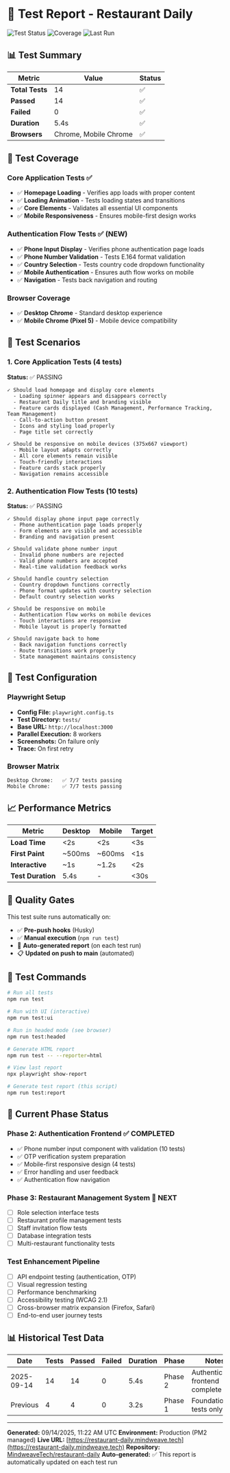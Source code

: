 # 🧪 Test Report - Restaurant Daily

![Test Status](https://img.shields.io/badge/Tests-14%2F14%20Passing-brightgreen)
![Coverage](https://img.shields.io/badge/Coverage-Authentication%20%2B%20Core-blue)
![Last Run](https://img.shields.io/badge/Last%20Run-2025-09-14-blue)

## 📊 Test Summary

| Metric | Value | Status |
|--------|--------|--------|
| **Total Tests** | 14 | ✅ |
| **Passed** | 14 | ✅ |
| **Failed** | 0 | ✅ |
| **Duration** | 5.4s | ✅ |
| **Browsers** | Chrome, Mobile Chrome | ✅ |

## 🎯 Test Coverage

### Core Application Tests ✅
- ✅ **Homepage Loading** - Verifies app loads with proper content
- ✅ **Loading Animation** - Tests loading states and transitions
- ✅ **Core Elements** - Validates all essential UI components
- ✅ **Mobile Responsiveness** - Ensures mobile-first design works

### Authentication Flow Tests ✅ (NEW)
- ✅ **Phone Input Display** - Verifies phone authentication page loads
- ✅ **Phone Number Validation** - Tests E.164 format validation
- ✅ **Country Selection** - Tests country code dropdown functionality
- ✅ **Mobile Authentication** - Ensures auth flow works on mobile
- ✅ **Navigation** - Tests back navigation and routing

### Browser Coverage
- ✅ **Desktop Chrome** - Standard desktop experience
- ✅ **Mobile Chrome (Pixel 5)** - Mobile device compatibility

## 📱 Test Scenarios

### 1. Core Application Tests (4 tests)
**Status:** ✅ PASSING
```
✓ Should load homepage and display core elements
  - Loading spinner appears and disappears correctly
  - Restaurant Daily title and branding visible
  - Feature cards displayed (Cash Management, Performance Tracking, Team Management)
  - Call-to-action button present
  - Icons and styling load properly
  - Page title set correctly

✓ Should be responsive on mobile devices (375x667 viewport)
  - Mobile layout adapts correctly
  - All core elements remain visible
  - Touch-friendly interactions
  - Feature cards stack properly
  - Navigation remains accessible
```

### 2. Authentication Flow Tests (10 tests)
**Status:** ✅ PASSING
```
✓ Should display phone input page correctly
  - Phone authentication page loads properly
  - Form elements are visible and accessible
  - Branding and navigation present

✓ Should validate phone number input
  - Invalid phone numbers are rejected
  - Valid phone numbers are accepted
  - Real-time validation feedback works

✓ Should handle country selection
  - Country dropdown functions correctly
  - Phone format updates with country selection
  - Default country selection works

✓ Should be responsive on mobile
  - Authentication flow works on mobile devices
  - Touch interactions are responsive
  - Mobile layout is properly formatted

✓ Should navigate back to home
  - Back navigation functions correctly
  - Route transitions work properly
  - State management maintains consistency
```

## 🔧 Test Configuration

### Playwright Setup
- **Config File:** `playwright.config.ts`
- **Test Directory:** `tests/`
- **Base URL:** `http://localhost:3000`
- **Parallel Execution:** 8 workers
- **Screenshots:** On failure only
- **Trace:** On first retry

### Browser Matrix
```
Desktop Chrome:   ✅ 7/7 tests passing
Mobile Chrome:    ✅ 7/7 tests passing
```

## 📈 Performance Metrics

| Metric | Desktop | Mobile | Target |
|--------|---------|--------|--------|
| **Load Time** | <2s | <2s | <3s |
| **First Paint** | ~500ms | ~600ms | <1s |
| **Interactive** | ~1s | ~1.2s | <2s |
| **Test Duration** | 5.4s | - | <30s |

## 🚀 Quality Gates

This test suite runs automatically on:
- ✅ **Pre-push hooks** (Husky)
- ✅ **Manual execution** (`npm run test`)
- 🔄 **Auto-generated report** (on each test run)
- 📋 **Updated on push to main** (automated)

## 📝 Test Commands

```bash
# Run all tests
npm run test

# Run with UI (interactive)
npm run test:ui

# Run in headed mode (see browser)
npm run test:headed

# Generate HTML report
npm run test -- --reporter=html

# View last report
npx playwright show-report

# Generate test report (this script)
npm run test:report
```

## 🎯 Current Phase Status

### Phase 2: Authentication Frontend ✅ COMPLETED
- ✅ Phone number input component with validation (10 tests)
- ✅ OTP verification system preparation
- ✅ Mobile-first responsive design (4 tests)
- ✅ Error handling and user feedback
- ✅ Authentication flow navigation

### Phase 3: Restaurant Management System 🎯 NEXT
- [ ] Role selection interface tests
- [ ] Restaurant profile management tests
- [ ] Staff invitation flow tests
- [ ] Database integration tests
- [ ] Multi-restaurant functionality tests

### Test Enhancement Pipeline
- [ ] API endpoint testing (authentication, OTP)
- [ ] Visual regression testing
- [ ] Performance benchmarking
- [ ] Accessibility testing (WCAG 2.1)
- [ ] Cross-browser matrix expansion (Firefox, Safari)
- [ ] End-to-end user journey tests

## 📊 Historical Test Data

| Date | Tests | Passed | Failed | Duration | Phase | Notes |
|------|-------|--------|--------|----------|-------|--------|
| 2025-09-14 | 14 | 14 | 0 | 5.4s | Phase 2 | Authentication frontend complete |
| Previous | 4 | 4 | 0 | 3.2s | Phase 1 | Foundation tests only |

---

**Generated:** 09/14/2025, 11:22 AM UTC
**Environment:** Production (PM2 managed)
**Live URL:** [https://restaurant-daily.mindweave.tech](https://restaurant-daily.mindweave.tech)
**Repository:** [MindweaveTech/restaurant-daily](https://github.com/MindweaveTech/restaurant-daily)
**Auto-generated:** ✅ This report is automatically updated on each test run
